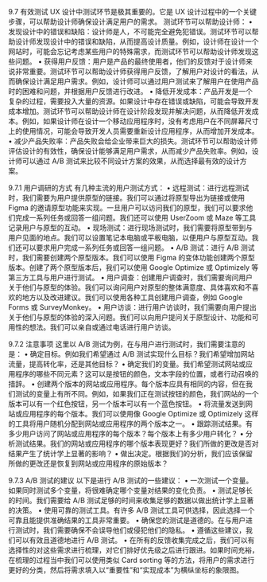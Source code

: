 9.7 有效测试
UX 设计中测试环节是极其重要的。它是 UX 设计过程中的一个关键步骤，可以帮助设计师确保设计满足用户的需求。
测试环节可以帮助设计师：
•	发现设计中的错误和缺陷：设计师是人，不可能完全避免犯错误。测试环节可以帮助设计师发现设计中的错误和缺陷，从而提高设计质量。例如，设计师在设计一个网站时，可能会忘记考虑某些用户的特殊需求，而测试环节可以帮助设计师发现这些问题。
•	获得用户反馈：用户是产品的最终使用者，他们的反馈对于设计师来说非常重要。测试环节可以帮助设计师获得用户反馈，了解用户对设计的看法，从而确保设计满足用户需求。例如，设计师可以通过用户测试来了解用户在使用产品时的困难和问题，并根据用户反馈进行改进。
•	降低开发成本：产品开发是一个复杂的过程，需要投入大量的资源。如果设计中存在错误或缺陷，可能会导致开发成本增加。测试环节可以帮助设计师在设计阶段发现并解决问题，从而降低开发成本。例如，如果设计师在设计一个移动应用程序时，没有考虑用户在不同屏幕尺寸上的使用情况，可能会导致开发人员需要重新设计应用程序，从而增加开发成本。
•	减少产品失败率：产品失败会给企业带来巨大的损失。测试环节可以帮助设计师评估设计的有效性，确保设计能够满足用户需求，从而减少产品失败率。例如，设计师可以通过 A/B 测试来比较不同设计方案的效果，从而选择最有效的设计方案。

9.7.1 用户调研的方式
有几种主流的用户测试方式：
•	远程测试：进行远程测试时，我们需要为用户提供原型的链接。我们可以通过将原型导出为链接或使用 Figma 的邀请原型功能来实现。一旦用户可以访问我们的原型，我们可以要求他们完成一系列任务或回答一组问题。我们还可以使用 UserZoom 或 Maze 等工具记录用户与原型的互动。
•	现场测试：进行现场测试时，我们需要将原型带到与用户见面的地点。我们可以设置笔记本电脑或平板电脑，以便用户与原型互动。我们还可以要求用户完成一系列任务或回答一组问题。
•	A/B 测试：进行 A/B 测试时，我们需要创建两个原型版本。我们可以使用 Figma 的变体功能创建两个原型版本。创建了两个原型版本后，我们可以使用 Google Optimize 或 Optimizely 等第三方工具与用户进行测试。
•	用户调查：创建用户调查时，我们需要询问用户关于他们与原型的体验。我们可以询问用户对原型的整体满意度、具体喜欢和不喜欢的地方以及改进建议。我们可以使用各种工具创建用户调查，例如 Google Forms 或 SurveyMonkey。
•	用户访谈：进行用户访谈时，我们需要向用户提出关于他们与原型的体验的深入问题。我们可以向用户提问关于原型设计、功能和可用性的想法。我们可以亲自或通过电话进行用户访谈。

9.7.2 注意事项
这里以 A/B 测试为例，在与用户进行测试时，我们需要注意的是：
•	确定目标。例如我们希望通过 A/B 测试实现什么目标？我们希望增加网站流量，提高转化率，还是其他目标？
•	确定我们的变量。我们希望测试网站或应用程序的哪些不同元素？这可以是按钮的颜色，文本字段的位置，或者行动召唤的措辞。
•	创建两个版本的网站或应用程序。每个版本应具有相同的内容，但在我们测试的变量上有所不同。例如，如果我们正在测试按钮的颜色，我们网站的一个版本可以有一个红色按钮，另一个版本可以有一个蓝色按钮。
•	将流量发送到网站或应用程序的每个版本。我们可以使用像 Google Optimize 或 Optimizely 这样的工具将用户随机分配到网站或应用程序的两个版本之一。
•	跟踪测试结果。有多少用户访问了网站或应用程序的每个版本？每个版本上有多少用户转化？
•	分析测试结果。我们的网站或应用程序的哪个版本表现更好？我们所做的更改是否对结果产生了统计学上显著的影响？
•	做出决定。根据我们的分析，我们应该保留所做的更改还是恢复到网站或应用程序的原始版本？

9.7.3 A/B 测试的建议
以下是进行 A/B 测试的一些建议：
•	一次测试一个变量。如果同时测试多个变量，将很难确定哪个变量对结果的变化负责。
•	测试足够长的时间。我们需要给 A/B 测试足够的时间来收集足够的数据以做出统计学上显著的决策。
•	使用可靠的测试工具。有许多 A/B 测试工具可供选择，因此选择一个可靠且能提供准确结果的工具非常重要。
•	确保您的测试是道德的。在与用户进行测试时，我们需要确保不会误导他们或侵犯他们的隐私。
•	遵循这些建议，我们可以有效且道德地进行 A/B 测试。
•	在所有的反馈收集完成之后，我们可以有选择性的对这些需求进行梳理，对它们排好优先级之后进行跟进。如果时间充裕，在梳理的过程当中我们可以使用类似 Card sorting 等的方法，将用户的需求进行更好的分类，然后将需求填入以“重要性”和“实现成本”为横纵坐标的象限图。
